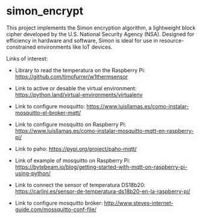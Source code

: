 # simon_encrypt
This project implements the Simon encryption algorithm, a lightweight block cipher developed by the U.S. National Security Agency (NSA). Designed for efficiency in hardware and software, Simon is ideal for use in resource-constrained environments like IoT devices.

Links of interest:

- Library to read the temperatura on the Raspberry Pi: https://github.com/timofurrer/w1thermsensor

- Link to active or desable the virtual environment: https://python.land/virtual-environments/virtualenv

- Link to configure mosquitto: https://www.luisllamas.es/como-instalar-mosquitto-el-broker-mqtt/

- Link to configure mosquitto on Raspberry Pi: https://www.luisllamas.es/como-instalar-mosquitto-mqtt-en-raspberry-pi/

- Link to paho: https://pypi.org/project/paho-mqtt/

- Link of example of mosquitto on Raspberry Pi: https://bytebeam.io/blog/getting-started-with-mqtt-on-raspberry-pi-using-python/

- Link to connect the sensor of temperatura DS18b20: https://carlini.es/sensor-de-temperatura-ds18b20-en-la-raspberry-pi/

- Link to configure mosquitto bróker: http://www.steves-internet-guide.com/mossquitto-conf-file/

 